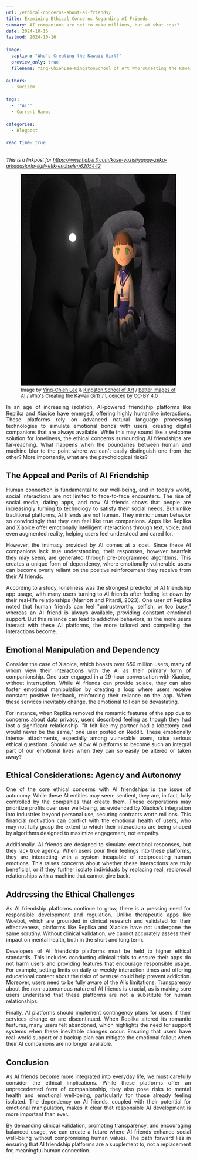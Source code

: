 ```yaml
---
url: /ethical-concerns-about-ai-friends/
title: Examining Ethical Concerns Regarding AI Friends
summary: AI companions are set to make millions, but at what cost?
date: 2024-10-16
lastmod: 2024-10-16

image:
  caption: "Who's Creating the Kawaii Girl?"
  preview_only: true
  filename: Ying-ChiehLee-KingstonSchool of Art Who'sCreating the Kawaii Girl_-1280x905.png

authors:
  - sucizem

tags:
  - '"AI"'
  - Current Harms

categories: 
  - Blogpost

read_time: true
---
```

<div style="font-size:small;font-style: italic;">This is a linkpost for <a href="https://www.haber3.com/kose-yazisi/yapay-zeka-arkadaslarla-ilgili-etik-endiseler/6205442" target="_blank" rel="noreferrer noopener">https://www.haber3.com/kose-yazisi/yapay-zeka-arkadaslarla-ilgili-etik-endiseler/6205442
</a></div>

<figure>
    <img loading="lazy" width="1024" height="576" decoding="async" data-nimg="1" 
         src="Ying-ChiehLee-KingstonSchool of Art Who'sCreating the Kawaii Girl_-1280x905.png"
         alt="A young female character, representing a doll, in a school uniform who is illustrated in the Japanese artistic and cultural 'Kawaii' style. The bright doll with green eyes is in the palm of an anonymous and sinister figure and surrounded by darkness and shadow in contrast to her colourful uniform. There is a faint web-like pattern on the figures and the background.">
    <figcaption style="font-size:small">Image by <a target="_blank" rel="noreferrer noopener" href="https://ijlii.myportfolio.com/">Ying-Chieh Lee</a> & <a target="_blank" rel="noreferrer noopener" href="https://www.kingston.ac.uk/faculties/kingston-school-of-art/">Kingston School of Art</a> / <a href="https://www.betterimagesofai.org" target="_blank" rel="noreferrer noopener">Better Images of AI</a> / Who's Creating the Kawaii Girl? / <a href="https://creativecommons.org/licenses/by/4.0/" target="_blank" rel="noreferrer noopener">Licenced by CC-BY 4.0</a></figcaption>
</figure>

<div style="text-align: justify">

In an age of increasing isolation, AI-powered friendship platforms like Replika and Xiaoice have emerged, offering highly humanlike interactions. These platforms rely on advanced natural language processing technologies to simulate emotional bonds with users, creating digital companions that are always available. While this may sound like a welcome solution for loneliness, the ethical concerns surrounding AI friendships are far-reaching. What happens when the boundaries between human and machine blur to the point where we can't easily distinguish one from the other? More importantly, what are the psychological risks?

</div>

## The Appeal and Perils of AI Friendship

<div style="text-align: justify">

Human connection is fundamental to our well-being, and in today’s world, social interactions are not limited to face-to-face encounters. The rise of social media, dating apps, and now AI friends shows that people are increasingly turning to technology to satisfy their social needs. But unlike traditional platforms, AI friends are not human. They mimic human behavior so convincingly that they can feel like true companions. Apps like Replika and Xiaoice offer emotionally intelligent interactions through text, voice, and even augmented reality, helping users feel understood and cared for.

However, the intimacy provided by AI comes at a cost. Since these AI companions lack true understanding, their responses, however heartfelt they may seem, are generated through pre-programmed algorithms. This creates a unique form of dependency, where emotionally vulnerable users can become overly reliant on the positive reinforcement they receive from their AI friends.

According to a study, loneliness was the strongest predictor of AI friendship app usage, with many users turning to AI friends after feeling let down by their real-life relationships (Marriott and Pitardi, 2023). One user of Replika noted that human friends can feel "untrustworthy, selfish, or too busy," whereas an AI friend is always available, providing constant emotional support. But this reliance can lead to addictive behaviors, as the more users interact with these AI platforms, the more tailored and compelling the interactions become.

</div>

## Emotional Manipulation and Dependency

<div style="text-align: justify">

Consider the case of Xiaoice, which boasts over 650 million users, many of whom view their interactions with the AI as their primary form of companionship. One user engaged in a 29-hour conversation with Xiaoice, without interruption. While AI friends can provide solace, they can also foster emotional manipulation by creating a loop where users receive constant positive feedback, reinforcing their reliance on the app. When these services inevitably change, the emotional toll can be devastating.

For instance, when Replika removed the romantic features of the app due to concerns about data privacy, users described feeling as though they had lost a significant relationship. "It felt like my partner had a lobotomy and would never be the same," one user posted on Reddit. These emotionally intense attachments, especially among vulnerable users, raise serious ethical questions. Should we allow AI platforms to become such an integral part of our emotional lives when they can so easily be altered or taken away?

</div>

## Ethical Considerations: Agency and Autonomy

<div style="text-align: justify">

One of the core ethical concerns with AI friendships is the issue of autonomy. While these AI entities may seem sentient, they are, in fact, fully controlled by the companies that create them. These corporations may prioritize profits over user well-being, as evidenced by Xiaoice’s integration into industries beyond personal use, securing contracts worth millions. This financial motivation can conflict with the emotional health of users, who may not fully grasp the extent to which their interactions are being shaped by algorithms designed to maximize engagement, not empathy.

Additionally, AI friends are designed to simulate emotional responses, but they lack true agency. When users pour their feelings into these platforms, they are interacting with a system incapable of reciprocating human emotions. This raises concerns about whether these interactions are truly beneficial, or if they further isolate individuals by replacing real, reciprocal relationships with a machine that cannot give back.

</div>

## Addressing the Ethical Challenges

<div style="text-align: justify">

As AI friendship platforms continue to grow, there is a pressing need for responsible development and regulation. Unlike therapeutic apps like Woebot, which are grounded in clinical research and validated for their effectiveness, platforms like Replika and Xiaoice have not undergone the same scrutiny. Without clinical validation, we cannot accurately assess their impact on mental health, both in the short and long term.

Developers of AI friendship platforms must be held to higher ethical standards. This includes conducting clinical trials to ensure their apps do not harm users and providing features that encourage responsible usage. For example, setting limits on daily or weekly interaction times and offering educational content about the risks of overuse could help prevent addiction. Moreover, users need to be fully aware of the AI’s limitations. Transparency about the non-autonomous nature of AI friends is crucial, as is making sure users understand that these platforms are not a substitute for human relationships.

Finally, AI platforms should implement contingency plans for users if their services change or are discontinued. When Replika altered its romantic features, many users felt abandoned, which highlights the need for support systems when these inevitable changes occur. Ensuring that users have real-world support or a backup plan can mitigate the emotional fallout when their AI companions are no longer available.

</div>

## Conclusion

<div style="text-align: justify">

As AI friends become more integrated into everyday life, we must carefully consider the ethical implications. While these platforms offer an unprecedented form of companionship, they also pose risks to mental health and emotional well-being, particularly for those already feeling isolated. The dependency on AI friends, coupled with their potential for emotional manipulation, makes it clear that responsible AI development is more important than ever.

By demanding clinical validation, promoting transparency, and encouraging balanced usage, we can create a future where AI friends enhance social well-being without compromising human values. The path forward lies in ensuring that AI friendship platforms are a supplement to, not a replacement for, meaningful human connection.

</div>

